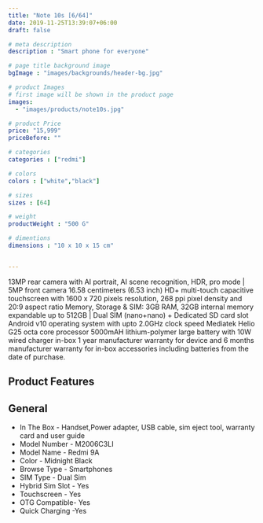 ```yaml
---
title: "Note 10s [6/64]"
date: 2019-11-25T13:39:07+06:00
draft: false

# meta description
description : "Smart phone for everyone"

# page title background image
bgImage : "images/backgrounds/header-bg.jpg"

# product Images
# first image will be shown in the product page
images:
  - "images/products/note10s.jpg"

# product Price
price: "15,999"
priceBefore: ""

# categories
categories : ["redmi"]

# colors 
colors : ["white","black"]

# sizes
sizes : [64]

# weight
productWeight : "500 G"

# dimentions
dimensions : "10 x 10 x 15 cm"


---
```


13MP rear camera with AI portrait, AI scene recognition, HDR, pro mode | 5MP front camera 16.58 centimeters (6.53 inch) HD+ multi-touch capacitive touchscreen with 1600 x 720 pixels resolution, 268 ppi pixel density and 20:9 aspect ratio Memory, Storage & SIM: 3GB RAM, 32GB internal memory expandable up to 512GB | Dual SIM (nano+nano) + Dedicated SD card slot Android v10 operating system with upto 2.0GHz clock speed Mediatek Helio G25 octa core processor 5000mAH lithium-polymer large battery with 10W wired charger in-box 1 year manufacturer warranty for device and 6 months manufacturer warranty for in-box accessories including batteries from the date of purchase.

## Product Features

## General
* In The Box - Handset,Power adapter, USB cable, sim eject tool, warranty card and user guide
* Model Number - M2006C3LI
* Model Name - Redmi 9A
* Color - Midnight Black
* Browse Type - Smartphones
* SIM Type - Dual Sim
* Hybrid Sim Slot - Yes
* Touchscreen - Yes
* OTG Compatible- Yes
* Quick Charging -Yes